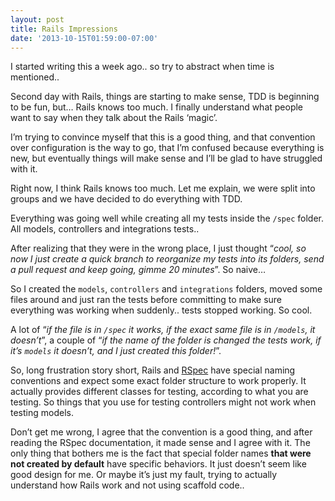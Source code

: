 ```yaml
---
layout: post
title: Rails Impressions
date: '2013-10-15T01:59:00-07:00'
---
```

<p>I started writing this a week ago.. so try to abstract when time is mentioned..</p>

<p>Second day with Rails, things are starting to make sense, TDD is beginning to be fun, but&#8230; Rails knows too much. I finally understand what people want to say when they talk about the Rails &#8216;magic&#8217;.</p>
<p>I&#8217;m trying to convince myself that this is a good thing, and that convention over configuration is the way to go, that I&#8217;m confused because everything is new, but eventually things will make sense and I&#8217;ll be glad to have struggled with it.</p>
<p>Right now, I think Rails knows too much. Let me explain, we were split into groups and we have decided to do everything with TDD.</p>
<p>Everything was going well while creating all my tests inside the <code>/spec</code> folder. All models, controllers and integrations tests..</p>
<p>After realizing that they were in the wrong place, I just thought &#8220;<em>cool, so now I just create a quick branch to reorganize my tests into its folders, send a pull request and keep going, gimme 20 minutes</em>&#8221;. So naive&#8230;</p>
<p>So I created the <code>models</code>, <code>controllers</code> and <code>integrations</code> folders, moved some files around and just ran the tests before committing to make sure everything was working when suddenly.. tests stopped working. So cool.</p>
<p>A lot of &#8220;<em>if the file is in <code>/spec</code> it works, if the exact same file is in <code>/models</code>, it doesn&#8217;t</em>&#8221;, a couple of &#8220;<em>if the name of the folder is changed the tests work, if it&#8217;s <code>models</code> it doesn&#8217;t, and I just created this folder!</em>&#8221;.</p>
<p>So, long frustration story short, Rails and <a href="https://relishapp.com/rspec/rspec-rails/v/2-14/docs">RSpec</a> have special naming conventions and expect some exact folder structure to work properly. It actually provides different classes for testing, according to what you are testing. So things that you use for testing controllers might not work when testing models.</p>
<p>Don&#8217;t get me wrong, I agree that the convention is a good thing, and after reading the RSpec documentation, it made sense and I agree with it. The only thing that bothers me is the fact that special folder names <strong>that were not created by default</strong> have specific behaviors. It just doesn&#8217;t seem like good design for me. Or maybe it&#8217;s just my fault, trying to actually understand how Rails work and not using scaffold code..</p>
